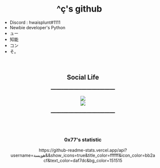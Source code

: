 <h1 align="center"> ^ç's github </h1>
<ul>
         <li> Discord : hwaisplunt#1111 </li>
         <li>Newbie developer's Python</li>
         <li>ュー</li>
         <li>知能</li>
         <li>コン</li>
         <li>そ。</li>
<br>
<br>
<h2 align="center"> Social Life </h2>
<p align="center">━━━━━━━━━━━━━━━━━━━━━━━━━</p>
<p align="center">
         <a href="https://twitter.com/0x776169">
         <img src="https://img.shields.io/static/v1?label=Twitter&logo=Twitter&message=Follow%20Me&color=blue">
         </a>
         <br>
         <a href="https://github.com/0x776169">
         <img src="https://img.shields.io/static/v1?label=GitHub&logo=GitHub&logoColor=black&message=Follow%20Me%20I%20follow%20back&color=black">
         </a>
</p>
<p align="center">━━━━━━━━━━━━━━━━━━━━━━━━━</p>
         
<br>
<br>

<h3 align="center">0x77's statistic</h3>
<p align="center">https://github-readme-stats.vercel.app/api?username=هويسة&&show_icons=true&title_color=ffffff&icon_color=bb2acf&text_color=daf7dc&bg_color=151515</p>
